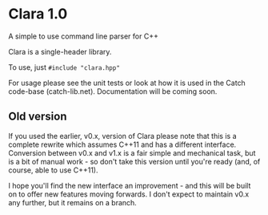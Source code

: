 # Clara 1.0

A simple to use command line parser for C++

Clara is a single-header library.

To use, just `#include "clara.hpp"`

For usage please see the unit tests or look at how it is used in the Catch code-base (catch-lib.net).
Documentation will be coming soon.

## Old version

If you used the earlier, v0.x, version of Clara please note that this is a complete rewrite which assumes C++11 and has
a different interface. Conversion between v0.x and v1.x is a fair simple and mechanical task, but is a bit of manual 
work - so don't take this version until you're ready (and, of course, able to use C++11).

I hope you'll find the new interface an improvement - and this will be built on to offer new features moving forwards.
I don't expect to maintain v0.x any further, but it remains on a branch.